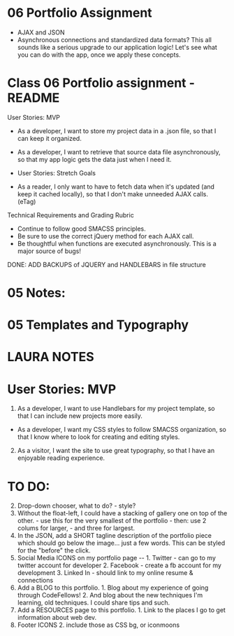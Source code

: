 # 06 Portfolio Assignment
  - AJAX and JSON
  - Asynchronous connections and standardized data formats? This all sounds like a serious upgrade to our application logic! Let's see what you can do with the app, once we apply these concepts.

# Class 06 Portfolio assignment - README
User Stories: MVP
  - As a developer, I want to store my project data in a .json file, so that I can keep it organized.
  - As a developer, I want to retrieve that source data file asynchronously, so that my app logic gets the data just when I need it.

  - User Stories: Stretch Goals

  - As a reader, I only want to have to fetch data when it's updated (and keep it cached locally), so that I don't make unneeded AJAX calls. (eTag)

Technical Requirements and Grading Rubric
  - Continue to follow good SMACSS principles.
  - Be sure to use the correct jQuery method for each AJAX call.
  - Be thoughtful when functions are executed asynchronously. This is a major source of bugs!


DONE:
  ADD BACKUPS of JQUERY and HANDLEBARS in file structure



# 05 Notes:

# 05 Templates and Typography
# LAURA NOTES

# User Stories: MVP

1. As a developer, I want to use Handlebars for my project template, so that I can include new projects more easily.
  - As a developer, I want my CSS styles to follow SMACSS organization, so that I know where to look for creating and editing styles.
2. As a visitor, I want the site to use great typography, so that I have an enjoyable reading experience.

# TO DO:

  2. Drop-down chooser, what to do?
    - style?
  3. Without the float-left, I could have a stacking of gallery one on top of the other.
    - use this for the very smallest of the portfolio
    - then: use 2 colums for larger,
    - and three for largest.
  4. In the JSON, add a SHORT tagline description of the portfolio piece which should go below the image... just a few words. This can be styled for the "before" the click.
  5. Social Media ICONS on my portfolio page --
    1. Twitter - can go to my twitter account for developer
    2. Facebook - create a fb account for my development
    3. Linked In - should link to my online resume & connections
  6. Add a BLOG to this portfolio.
    1. Blog about my experience of going through CodeFellows!
    2. And blog about the new techniques I'm learning, old techniques. I could share tips and such.
  7. Add a RESOURCES page to this portfolio.
    1. Link to the places I go to get information about web dev.
  8. Footer ICONS
    2. include those as CSS bg, or iconmoons
